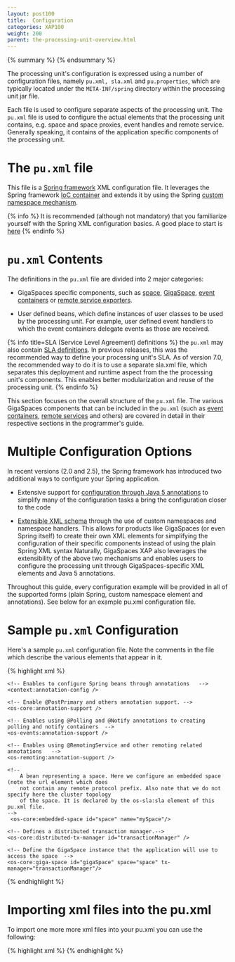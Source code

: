 ```yaml
---
layout: post100
title:  Configuration
categories: XAP100
weight: 200
parent: the-processing-unit-overview.html
---
```



{% summary  %} {% endsummary %}



The processing unit's configuration is expressed using a number of configuration files, namely `pu.xml, sla.xml` and `pu.properties`, which are typically located under the `META-INF/spring` directory within the processing unit jar file.

Each file is used to configure separate aspects of the processing unit. The `pu.xml` file is used to configure the actual elements that the processing unit contains, e.g. space and space proxies, event handles and remote service. Generally speaking, it contains of the application specific components of the processing unit.

# The `pu.xml` file

This file is a [Spring framework](http://www.springframework.org) XML configuration file. It leverages the Spring framework [IoC container](http://static.springframework.org/spring/docs/2.5.x/reference/beans.html) and extends it by using the Spring [custom namespace mechanism](http://static.springframework.org/spring/docs/2.5.x/reference/extensible-xml.html).

{% info %}
It is recommended (although not mandatory) that you familiarize yourself with the Spring XML configuration basics. A good place to start is [here](http://static.springframework.org/spring/docs/2.5.x/reference/beans.html)
{% endinfo %}

# `pu.xml` Contents

The definitions in the `pu.xml` file are divided into 2 major categories:

- GigaSpaces specific components, such as [space](./the-space-configuration.html#proxy), [GigaSpace](./the-gigaspace-interface.html), [event containers](./messaging-support.html) or [remote service exporters](./space-based-remoting.html).

- User defined beans, which define instances of user classes to be used by the processing unit. For example, user defined event handlers to which the event containers delegate events as those are received.

{% info title=SLA (Service Level Agreement) definitions %}
the `pu.xml` may also contain [SLA definitions]({%currentadmurl%}/the-sla-overview.html). In previous releases, this was the recommended way to define your processing unit's SLA. As of version 7.0, the recommended way to do it is to use a separate sla.xml file, which separates this deployment and runtime aspect from the the processing unit's components. This enables better modularization and reuse of the processing unit.
{% endinfo %}

This section focuses on the overall structure of the `pu.xml` file. The various GigaSpaces components that can be included in the `pu.xml` (such as [event containers](./messaging-support.html), [remote services](./space-based-remoting.html) and others) are covered in detail in their respective sections in the programmer's guide.

# Multiple Configuration Options

In recent versions (2.0 and 2.5), the Spring framework has introduced two additional ways to configure your Spring application.

- Extensive support for [configuration through Java 5 annotations](http://static.springframework.org/spring/docs/2.5.x/reference/beans.html#beans-annotation-config) to simplify many of the configuration tasks a bring the configuration closer to the code

- [Extensible XML schema](http://static.springframework.org/spring/docs/2.5.x/reference/extensible-xml.html) through the use of custom namespaces and namespace handlers. This allows for products like GigaSpaces (or even Spring itself) to create their own XML elements for simplifying the configuration of their specific components instead of using the plain Spring XML syntax
Naturally, GigaSpaces XAP also leverages the extensibility of the above two mechanisms and enables users to configure the processing unit through GigaSpaces-specific XML elements and Java 5 annotations.

Throughout this guide, every configuration example will be provided in all of the supported forms (plain Spring, custom namespace element and annotations). See below for an example pu.xml configuration file.

# Sample `pu.xml` Configuration

Here's a sample `pu.xml` configuration file. Note the comments in the file which describe the various elements that appear in it.

{% highlight xml %}
<?xml version="1.0" encoding="UTF-8"?>
<!--
    top level element of the Spring configuration. Note the multiple namespace definition for both
    GigaSpaces and Spring. You can simply copy and paste this portion of the pu.xml file
-->
<beans xmlns="http://www.springframework.org/schema/beans"
   xmlns:xsi="http://www.w3.org/2001/XMLSchema-instance"
   xmlns:context="http://www.springframework.org/schema/context"
   xmlns:os-core="http://www.openspaces.org/schema/core"
   xmlns:os-events="http://www.openspaces.org/schema/events"
   xmlns:os-remoting="http://www.openspaces.org/schema/remoting"
   xmlns:os-sla="http://www.openspaces.org/schema/sla"
   xsi:schemaLocation="
   http://www.springframework.org/schema/beans http://www.springframework.org/schema/beans/spring-beans-{%version spring%}.xsd
   http://www.springframework.org/schema/context http://www.springframework.org/schema/context/spring-context-{%version spring%}.xsd
   http://www.openspaces.org/schema/core http://www.openspaces.org/schema/{%currentversion%}/core/openspaces-core.xsd
   http://www.openspaces.org/schema/events http://www.openspaces.org/schema/{%currentversion%}/events/openspaces-events.xsd
   http://www.openspaces.org/schema/remoting http://www.openspaces.org/schema/{%currentversion%}/remoting/openspaces-remoting.xsd
   http://www.openspaces.org/schema/sla http://www.openspaces.org/schema/{%currentversion%}/sla/openspaces-sla.xsd">

    <!-- Enables to configure Spring beans through annotations   -->
    <context:annotation-config />

    <!-- Enable @PostPrimary and others annotation support. -->
    <os-core:annotation-support />

    <!-- Enables using @Polling and @Notify annotations to creating polling and notify containers  -->
    <os-events:annotation-support />

    <!-- Enables using @RemotingService and other remoting related annotations   -->
    <os-remoting:annotation-support />

    <!--
        A bean representing a space. Here we configure an embedded space (note the url element which does
        not contain any remote protocol prefix. Also note that we do not specify here the cluster topology
        of the space. It is declared by the os-sla:sla element of this pu.xml file.
    -->
     <os-core:embedded-space id="space" name="mySpace"/>

    <!-- Defines a distributed transaction manager.-->
    <os-core:distributed-tx-manager id="transactionManager" />

    <!-- Define the GigaSpace instance that the application will use to access the space  -->
    <os-core:giga-space id="gigaSpace" space="space" tx-manager="transactionManager"/>

</beans>
{% endhighlight %}

# Importing xml files into the pu.xml

To import one more more xml files into your pu.xml you can use the following:

{% highlight xml %}
<import resource="classpath*:/applicationContext-component.xml" />
<import resource="classpath*:/applicationContext-matching.xml"/>
<import resource="classpath*:/applicationContext-services.xml"/>
<import resource="classpath*:/applicationContext-jmx.xml" />
<import resource="classpath*:/applicationContext-containers.xml"/>
{% endhighlight %}
